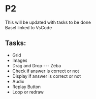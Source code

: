# P2  
  
This will be updated with tasks to be done  
Basel linked to VsCode  
  
## Tasks:
- Grid
- Images
- Drag and Drop --- Zeba
- Check if answer is correct or not
- Display if answer is correct or not
- Audio
- Replay Button
- Loop or redraw